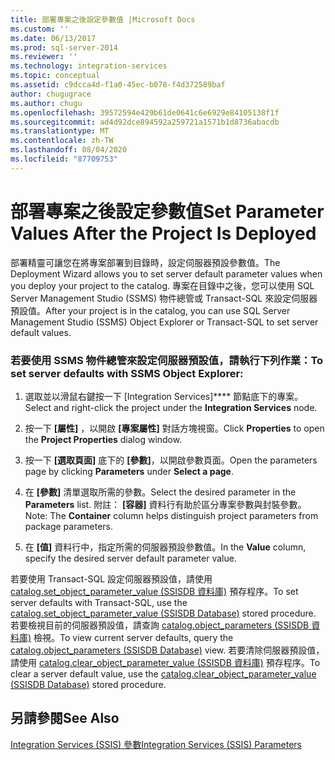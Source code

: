 ```yaml
---
title: 部署專案之後設定參數值 |Microsoft Docs
ms.custom: ''
ms.date: 06/13/2017
ms.prod: sql-server-2014
ms.reviewer: ''
ms.technology: integration-services
ms.topic: conceptual
ms.assetid: c9dcca4d-f1a0-45ec-b078-f4d372589baf
author: chugugrace
ms.author: chugu
ms.openlocfilehash: 39572594e429b61de0641c6e6929e84105138f1f
ms.sourcegitcommit: ad4d92dce894592a259721a1571b1d8736abacdb
ms.translationtype: MT
ms.contentlocale: zh-TW
ms.lasthandoff: 08/04/2020
ms.locfileid: "87709753"
---
```

# <a name="set-parameter-values-after-the-project-is-deployed"></a><span data-ttu-id="c96b2-102">部署專案之後設定參數值</span><span class="sxs-lookup"><span data-stu-id="c96b2-102">Set Parameter Values After the Project Is Deployed</span></span>
  <span data-ttu-id="c96b2-103">部署精靈可讓您在將專案部署到目錄時，設定伺服器預設參數值。</span><span class="sxs-lookup"><span data-stu-id="c96b2-103">The Deployment Wizard allows you to set server default parameter values when you deploy your project to the catalog.</span></span> <span data-ttu-id="c96b2-104">專案在目錄中之後，您可以使用 SQL Server Management Studio (SSMS) 物件總管或 Transact-SQL 來設定伺服器預設值。</span><span class="sxs-lookup"><span data-stu-id="c96b2-104">After your project is in the catalog, you can use SQL Server Management Studio (SSMS) Object Explorer or Transact-SQL to set server default values.</span></span>  
  
### <a name="to-set-server-defaults-with-ssms-object-explorer"></a><span data-ttu-id="c96b2-105">若要使用 SSMS 物件總管來設定伺服器預設值，請執行下列作業：</span><span class="sxs-lookup"><span data-stu-id="c96b2-105">To set server defaults with SSMS Object Explorer:</span></span>  
  
1.  <span data-ttu-id="c96b2-106">選取並以滑鼠右鍵按一下 [Integration Services]\*\*\*\* 節點底下的專案。</span><span class="sxs-lookup"><span data-stu-id="c96b2-106">Select and right-click the project under the **Integration Services** node.</span></span>  
  
2.  <span data-ttu-id="c96b2-107">按一下 **[屬性]** ，以開啟 **[專案屬性]** 對話方塊視窗。</span><span class="sxs-lookup"><span data-stu-id="c96b2-107">Click **Properties** to open the **Project Properties** dialog window.</span></span>  
  
3.  <span data-ttu-id="c96b2-108">按一下 **[選取頁面]** 底下的 **[參數]**，以開啟參數頁面。</span><span class="sxs-lookup"><span data-stu-id="c96b2-108">Open the parameters page by clicking **Parameters** under **Select a page**.</span></span>  
  
4.  <span data-ttu-id="c96b2-109">在 **[參數]** 清單選取所需的參數。</span><span class="sxs-lookup"><span data-stu-id="c96b2-109">Select the desired parameter in the **Parameters** list.</span></span> <span data-ttu-id="c96b2-110">附註： **[容器]** 資料行有助於區分專案參數與封裝參數。</span><span class="sxs-lookup"><span data-stu-id="c96b2-110">Note: The **Container** column helps distinguish project parameters from package parameters.</span></span>  
  
5.  <span data-ttu-id="c96b2-111">在 **[值]** 資料行中，指定所需的伺服器預設參數值。</span><span class="sxs-lookup"><span data-stu-id="c96b2-111">In the **Value** column, specify the desired server default parameter value.</span></span>  
  
 <span data-ttu-id="c96b2-112">若要使用 Transact-SQL 設定伺服器預設值，請使用 [catalog.set_object_parameter_value &#40;SSISDB 資料庫&#41;](/sql/integration-services/system-stored-procedures/catalog-set-object-parameter-value-ssisdb-database) 預存程序。</span><span class="sxs-lookup"><span data-stu-id="c96b2-112">To set server defaults with Transact-SQL, use the [catalog.set_object_parameter_value &#40;SSISDB Database&#41;](/sql/integration-services/system-stored-procedures/catalog-set-object-parameter-value-ssisdb-database) stored procedure.</span></span> <span data-ttu-id="c96b2-113">若要檢視目前的伺服器預設值，請查詢 [catalog.object_parameters &#40;SSISDB 資料庫&#41;](/sql/integration-services/system-views/catalog-object-parameters-ssisdb-database) 檢視。</span><span class="sxs-lookup"><span data-stu-id="c96b2-113">To view current server defaults, query the [catalog.object_parameters &#40;SSISDB Database&#41;](/sql/integration-services/system-views/catalog-object-parameters-ssisdb-database) view.</span></span> <span data-ttu-id="c96b2-114">若要清除伺服器預設值，請使用 [catalog.clear_object_parameter_value &#40;SSISDB 資料庫&#41;](/sql/integration-services/system-stored-procedures/catalog-clear-object-parameter-value-ssisdb-database) 預存程序。</span><span class="sxs-lookup"><span data-stu-id="c96b2-114">To clear a server default value, use the [catalog.clear_object_parameter_value &#40;SSISDB Database&#41;](/sql/integration-services/system-stored-procedures/catalog-clear-object-parameter-value-ssisdb-database) stored procedure.</span></span>  
  
## <a name="see-also"></a><span data-ttu-id="c96b2-115">另請參閱</span><span class="sxs-lookup"><span data-stu-id="c96b2-115">See Also</span></span>  
 [<span data-ttu-id="c96b2-116">Integration Services &#40;SSIS&#41; 參數</span><span class="sxs-lookup"><span data-stu-id="c96b2-116">Integration Services &#40;SSIS&#41; Parameters</span></span>](integration-services-ssis-package-and-project-parameters.md)  
  
  
